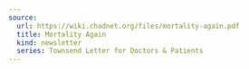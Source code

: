 ```yaml
---
source:
  url: https://wiki.chadnet.org/files/mortality-again.pdf
  title: Mortality Again
  kind: newsletter
  series: Townsend Letter for Doctors & Patients
---
```

